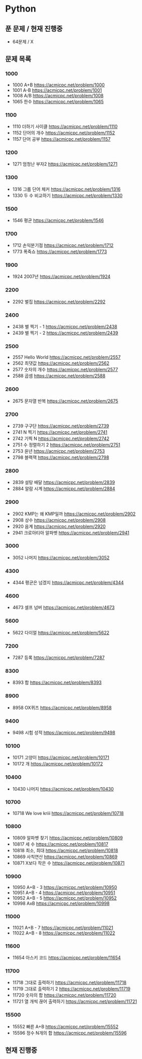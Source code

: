 # Python

## 푼 문제 / 현재 진행중
  * 64문제 / X

## 문제 목록
### 1000
  * 1000 A+B <https://acmicpc.net/problem/1000>  
  * 1001 A-B <https://acmicpc.net/problem/1001>  
  * 1008 A/B <https://acmicpc.net/problem/1008>  
  * 1065 한수 <https://acmicpc.net/problem/1065>  
### 1100
  * 1110 더하기 사이클 <https://acmicpc.net/problem/1110>  
  * 1152 단어의 개수 <https://acmicpc.net/problem/1152>  
  * 1157 단어 공부 <https://acmicpc.net/problem/1157>  
### 1200
  * 1271 엄청난 부자2 <https://acmicpc.net/problem/1271>  
### 1300
  * 1316 그룹 단어 체커 <https://acmicpc.net/problem/1316>  
  * 1330 두 수 비교하기 <https://acmicpc.net/problem/1330>  
### 1500
  * 1546 평균 <https://acmicpc.net/problem/1546>  
### 1700
  * 1712 손익분기점 <https://acmicpc.net/problem/1712>  
  * 1773 폭죽쇼 <https://acmicpc.net/problem/1773>  
### 1900
  * 1924 2007년 <https://acmicpc.net/problem/1924>  
### 2200
  * 2292 벌집 <https://acmicpc.net/problem/2292>  
### 2400
  * 2438 별 찍기 - 1 <https://acmicpc.net/problem/2438>  
  * 2439 별 찍기 - 2 <https://acmicpc.net/problem/2439>  
### 2500
  * 2557 Hello World <https://acmicpc.net/problem/2557>  
  * 2562 최댓값 <https://acmicpc.net/problem/2562>  
  * 2577 숫자의 개수 <https://acmicpc.net/problem/2577>  
  * 2588 곱셈 <https://acmicpc.net/problem/2588>  
### 2600
  * 2675 문자열 반복 <https://acmicpc.net/problem/2675>  
### 2700
  * 2739 구구단 <https://acmicpc.net/problem/2739>  
  * 2741 N 찍기 <https://acmicpc.net/problem/2741>  
  * 2742 기찍 N <https://acmicpc.net/problem/2742>  
  * 2751 수 정렬하기 2 <https://acmicpc.net/problem/2751>  
  * 2753 윤년 <https://acmicpc.net/problem/2753>  
  * 2798 블랙잭 <https://acmicpc.net/problem/2798>  
### 2800
  * 2839 설탕 배달 <https://acmicpc.net/problem/2839>  
  * 2884 알람 시계 <https://acmicpc.net/problem/2884>  
### 2900
  * 2902 KMP는 왜 KMP일까 <https://acmicpc.net/problem/2902>  
  * 2908 상수 <https://acmicpc.net/problem/2908>  
  * 2920 음계 <https://acmicpc.net/problem/2920>  
  * 2941 크로아티아 알파벳 <https://acmicpc.net/problem/2941>  
### 3000
  * 3052 나머지 <https://acmicpc.net/problem/3052>  
### 4300
  * 4344 평균은 넘겠지 <https://acmicpc.net/problem/4344>  
### 4600
  * 4673 셀프 넘버 <https://acmicpc.net/problem/4673>  
### 5600
  * 5622 다이얼 <https://acmicpc.net/problem/5622>  
### 7200
  * 7287 등록 <https://acmicpc.net/problem/7287>  
### 8300
  * 8393 합 <https://acmicpc.net/problem/8393>  
### 8900
  * 8958 OX퀴즈 <https://acmicpc.net/problem/8958>  
### 9400
  * 9498 시험 성적 <https://acmicpc.net/problem/9498>  
### 10100
  * 10171 고양이 <https://acmicpc.net/problem/10171>  
  * 10172 개 <https://acmicpc.net/problem/10172>  
### 10400
  * 10430 나머지 <https://acmicpc.net/problem/10430>  
### 10700
  * 10718 We love kriii <https://acmicpc.net/problem/10718>  
### 10800
  * 10809 알파벳 찾기 <https://acmicpc.net/problem/10809>  
  * 10817 세 수 <https://acmicpc.net/problem/10817>  
  * 10818 최소, 최대 <https://acmicpc.net/problem/10818>  
  * 10869 사칙연산 <https://acmicpc.net/problem/10869>  
  * 10871 X보다 작은 수 <https://acmicpc.net/problem/10871>  
### 10900
  * 10950 A+B - 3 <https://acmicpc.net/problem/10950>  
  * 10951 A+B - 4 <https://acmicpc.net/problem/10951>  
  * 10952 A+B - 5 <https://acmicpc.net/problem/10952>  
  * 10998 AxB <https://acmicpc.net/problem/10998>  
### 11000
  * 11021 A+B - 7 <https://acmicpc.net/problem/11021>  
  * 11022 A+B - 8 <https://acmicpc.net/problem/11022>  
### 11600
  * 11654 아스키 코드 <https://acmicpc.net/problem/11654>  
### 11700
  * 11718 그대로 출력하기 <https://acmicpc.net/problem/11718>  
  * 11719 그대로 출력하기 2 <https://acmicpc.net/problem/11719>  
  * 11720 숫자의 합 <https://acmicpc.net/problem/11720>  
  * 11721 열 개씩 끊어 출력하기 <https://acmicpc.net/problem/11721>  
### 15500
  * 15552 빠른 A+B <https://acmicpc.net/problem/15552>  
  * 15596 정수 N개의 합 <https://acmicpc.net/problem/15596>  

## 현재 진행중